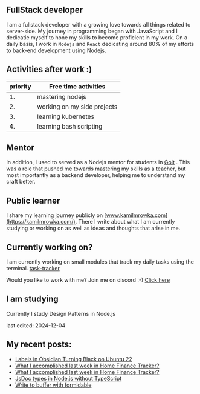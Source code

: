 ## FullStack developer
I am a fullstack developer with a growing love towards all things related to server-side. My journey in programming began with JavaScript and I dedicatie myself to hone my skills to become proficient in my work.
On a daily basis, I work in `Nodejs` and `React` dedicating around 80% of my efforts to back-end development using Nodejs.

## Activities after work  :)

| priority | Free time activities        |
| -------- | --------------------------- |
| 1.       | mastering nodejs            |
| 2.       | working on my side projects |
| 3.       | learning kubernetes         |
| 4.       | learning bash scripting     |

## Mentor
In addition, I used to served as a Nodejs mentor for students in [GoIt](https://goit.global/) . This was a role that pushed me towards mastering my skills as a teacher, but most importantly as a backend developer, helping me to understand my craft better.

## Public learner
I share my learning journey publicly on [www.kamilmrowka.com](https://kamilmrowka.com/). There I write about what I am currently studying or working on as well as ideas and thoughts that arise in me.

## Currently working on?
I am currently working on small modules that track my daily tasks using the terminal.
[task-tracker](https://github.com/KamilMr/task-tracker)

Would you like to work with me? Join me on discord :-)
[Click here](https://discord.gg/Rk3hME8rfq)

## I am studying
Currently I study Design Patterns in Node.js

last edited: 2024-12-04

## My recent posts:
<!-- BLOG-POST-LIST:START -->
- [Labels in Obsidian Turning Black on Ubuntu 22](https://kamilmrowka.com/posts/labels-in-obsidian-turning-black-on-ubuntu)
- [What I accomplished last week in Home Finance Tracker?](https://kamilmrowka.com/posts/hft-workout-2)
- [What I accomplished last week in Home Finance Tracker?](https://kamilmrowka.com/posts/hft-workout)
- [JsDoc types in Node.js without TypeScript](https://kamilmrowka.com/posts/jsdoc-types)
- [Write to buffer with formidable](https://kamilmrowka.com/posts/formidable-write-to-buffer)
<!-- BLOG-POST-LIST:END -->

